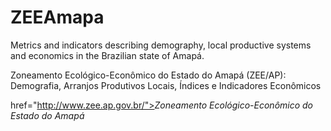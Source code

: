 # ZEEAmapa
Metrics and indicators describing demography, local productive systems and economics in the Brazilian state of Amapá.

Zoneamento Ecológico-Econômico do Estado do Amapá (ZEE/AP): Demografia, Arranjos Produtivos Locais, Índices e Indicadores Econômicos

href="http://www.zee.ap.gov.br/"><em>Zoneamento Ecológico-Econômico do Estado do Amapá </em>


